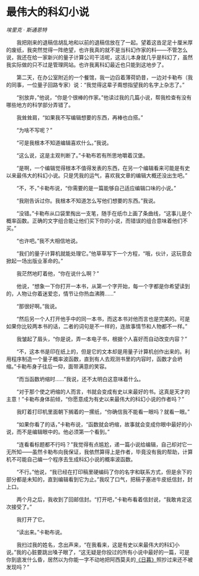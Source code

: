 # 最伟大的科幻小说

*埃里克 · 斯通恩特*

　　我把刚来的退稿信胡乱地和以前的退稿信放在了一起。望着这沓足足十厘米厚的废纸，我突然觉得一阵绝望，也许我真的就不是当科幻作家的料——不管怎么说，我还在给一家新兴的量子计算公司干活呢，这活儿本身就几乎是科幻了，虽然我实际做的只不过是管理网站。也许我离科幻最近也只能到这地步了。

　　第二天，在办公室附近的一个餐馆，我一边舀着薄荷奶昔，一边对卡勒布（我的同事，一位量子回路专家）说：“我觉得这辈子甭想指望我的名字上杂志了。”

　　“别放弃，”他说，“你是个很棒的作家。”他读过我的几篇小说，帮我检查有没有哪些地方的科学部分弄错了。

　　我耸耸肩，“如果我不写编辑想要的东西，再棒也白搭。”

　　“为啥不写呢？”

　　“可是我根本不知道编辑喜欢什么。”我说。

　　“这么说，这是主观判断了。”卡勒布若有所思地嚼着汉堡。

　　“是啊，一个编辑觉得根本不值得发表的东西，在另一个编辑看来可能是有史以来最伟大的科幻小说。只是凭我的运气，喜欢我文章的编辑大概还没出生吧。”

　　“不，不，”卡勒布说，“你需要的是一篇能够自己适应编辑口味的小说。”

　　“我刚告诉过你。我根本不知道怎么写他们想要的东西。”我说。

　　“没错。”卡勒布从口袋里掏出一支笔，随手在纸巾上画了条曲线，“这事儿是个概率函数。正确的文字组合能让他们买下你的小说，而错误的组合意味着他们不买。”

　　“也许吧。”我不大相信地说。

　　“我们的量子计算机就能处理它。”他草草写下一个方程，“哦，伙计，这玩意会掀起一场出版业革命的。”

　　我茫然地盯着他，“你在说什么啊？”

　　他说，“想象一下你打开一本书，从第一个字开始，每一个字都是你希望读到的，人物让你着迷爱恋，情节让你热血沸腾……”

　　“那很好啊。”我说。

　　“然后另一个人打开他手中的同一本书，而这本书对他而言也是完美的。可是如果你比较两本书的话，二者的词句是不一样的，连故事情节和人物都不一样。”

　　我皱起了眉头，“你是说，弄一本电子书，根据个人喜好而自动改变内容？”

　　“不，这本书是印在纸上的，但是它的文本却是用量子计算机创作出来的。利用程序制造一个量子概率波函数，直到有人去观测书里的内容时，函数才会坍缩。”卡勒布身子往后一仰，面带满意的笑容。

　　“而当函数坍缩时……”我说，还不太明白这意味着什么。

　　“对于那个使之坍缩的人而言，书就会变成有史以来最好的书。这真是天才的主意！”卡勒布身体前倾，“你愿意成为有史以来最伟大的科幻小说的作者吗？”

　　我盯着打印机里面朝下搁着的一摞纸，“你确信我不能看一眼吗？就看一眼。”

　　“如果你看了的话，”卡勒布说，“函数就会坍缩，故事就会变成你眼中最好的小说，而不是编辑眼中的。他必须第一个看到。”

　　“连看看标题都不行吗？”我觉得有点尴尬，递一篇小说给编辑，自己却对它一无所知——虽然卡勒布向我保证，我依然算得上是作者，毕竟没有我的帮助，计算机不可能自己编一个程序去生成科幻小说的概率波函数。

　　“不行。”他说，“我已经在打印稿里硬编码了你的名字和联系方式，但是余下的部分都是未知的，直到编辑看到它为止。”我叹了口气，把稿子塞进牛皮纸信封，封上口。

　　两个月之后，我收到了回邮信封。“打开吧，”卡勒布看着信封说，“我敢肯定这次接受了。”

　　我打开了它。

　　“读出来。”卡勒布说。

　　我扫过我的姓名，念出声来，“在我看来，这是有史以来最伟大的科幻小说。”我的心脏要跳出嗓子眼了，“这无疑是你投过的所有小说中最好的一篇，可是你到底发什么昏，居然以为你能一字不动地把阿西莫夫的[《日暮》](#文章/日暮)照抄过来还不被发现吗？”
